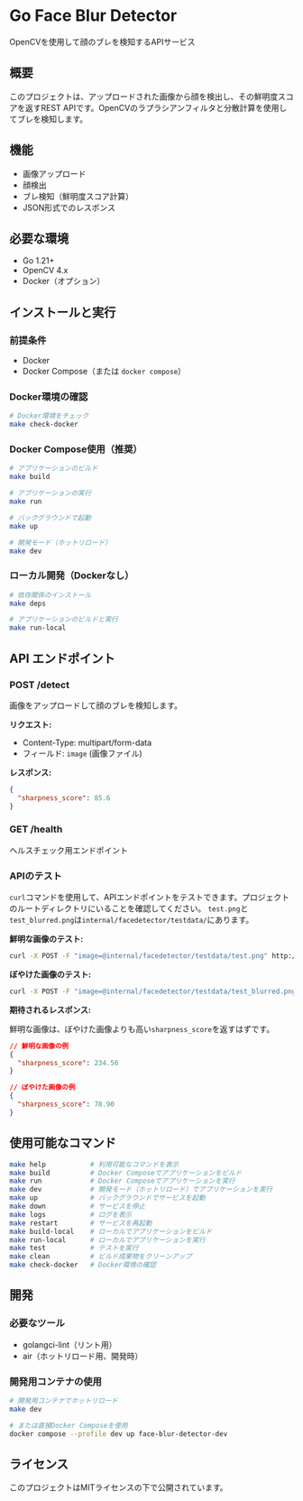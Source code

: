 # Go Face Blur Detector

OpenCVを使用して顔のブレを検知するAPIサービス

## 概要

このプロジェクトは、アップロードされた画像から顔を検出し、その鮮明度スコアを返すREST APIです。OpenCVのラプラシアンフィルタと分散計算を使用してブレを検知します。

## 機能

- 画像アップロード
- 顔検出
- ブレ検知（鮮明度スコア計算）
- JSON形式でのレスポンス

## 必要な環境

- Go 1.21+
- OpenCV 4.x
- Docker（オプション）

## インストールと実行

### 前提条件

- Docker
- Docker Compose（または `docker compose`）

### Docker環境の確認

```bash
# Docker環境をチェック
make check-docker
```

### Docker Compose使用（推奨）

```bash
# アプリケーションのビルド
make build

# アプリケーションの実行
make run

# バックグラウンドで起動
make up

# 開発モード（ホットリロード）
make dev
```

### ローカル開発（Dockerなし）

```bash
# 依存関係のインストール
make deps

# アプリケーションのビルドと実行
make run-local
```

## API エンドポイント

### POST /detect

画像をアップロードして顔のブレを検知します。

**リクエスト:**
- Content-Type: multipart/form-data
- フィールド: `image` (画像ファイル)

**レスポンス:**
```json
{
  "sharpness_score": 85.6
}
```

### GET /health

ヘルスチェック用エンドポイント

### APIのテスト

`curl`コマンドを使用して、APIエンドポイントをテストできます。プロジェクトのルートディレクトリにいることを確認してください。
`test.png`と`test_blurred.png`は`internal/facedetector/testdata/`にあります。

**鮮明な画像のテスト:**

```bash
curl -X POST -F "image=@internal/facedetector/testdata/test.png" http://localhost:8080/detect
```

**ぼやけた画像のテスト:**

```bash
curl -X POST -F "image=@internal/facedetector/testdata/test_blurred.png" http://localhost:8080/detect
```

**期待されるレスポンス:**

鮮明な画像は、ぼやけた画像よりも高い`sharpness_score`を返すはずです。

```json
// 鮮明な画像の例
{
  "sharpness_score": 234.56
}

// ぼやけた画像の例
{
  "sharpness_score": 78.90
}
```

## 使用可能なコマンド

```bash
make help           # 利用可能なコマンドを表示
make build          # Docker Composeでアプリケーションをビルド
make run            # Docker Composeでアプリケーションを実行
make dev            # 開発モード（ホットリロード）でアプリケーションを実行
make up             # バックグラウンドでサービスを起動
make down           # サービスを停止
make logs           # ログを表示
make restart        # サービスを再起動
make build-local    # ローカルでアプリケーションをビルド
make run-local      # ローカルでアプリケーションを実行
make test           # テストを実行
make clean          # ビルド成果物をクリーンアップ
make check-docker   # Docker環境の確認
```

## 開発

### 必要なツール

- golangci-lint（リント用）
- air（ホットリロード用、開発時）

### 開発用コンテナの使用

```bash
# 開発用コンテナでホットリロード
make dev

# または直接Docker Composeを使用
docker compose --profile dev up face-blur-detector-dev
```

## ライセンス

このプロジェクトはMITライセンスの下で公開されています。
